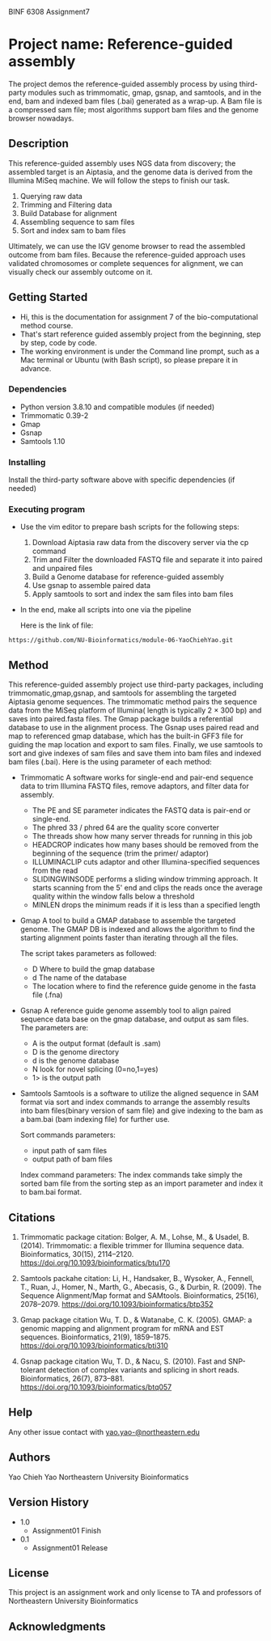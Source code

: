 
BINF 6308 Assignment7

# Project name: Reference-guided assembly
The project demos the reference-guided assembly process by 
using third-party modules such as trimmomatic, gmap,
gsnap, and samtools, and in the end, bam and indexed bam files
(.bai) generated as a wrap-up. A Bam file is a compressed sam
file; most algorithms support bam files and the genome browser
nowadays.  


## Description

This reference-guided assembly uses NGS data from discovery;
the assembled target is an Aiptasia, and the genome data is
derived from the Illumina MiSeq machine. We will follow the
steps to finish our task. 
1. Querying raw data
2. Trimming and Filtering data 
3. Build Database for alignment 
4. Assembling sequence to sam files
5. Sort and index sam to bam files


Ultimately, we can use the IGV genome browser to read the assembled
outcome from bam files. Because the reference-guided approach uses
validated chromosomes or complete sequences for alignment, we can
visually check our assembly outcome on it. 


## Getting Started

* Hi, this is the documentation for assignment 7 of the bio-computational
  method course.
* That's start reference guided assembly project from the beginning, step
  by step, code by code.
* The working environment is under the Command line prompt, such as a Mac
  terminal or Ubuntu (with Bash script), so please prepare it in advance.   


### Dependencies

* Python version 3.8.10 and compatible modules (if needed)
* Trimmomatic 0.39-2
* Gmap
* Gsnap
* Samtools 1.10


### Installing

Install the third-party software above with specific dependencies
(if needed)

### Executing program

* Use the vim editor to prepare bash scripts for the following steps:

  1. Download Aiptasia raw data from the discovery server via the cp command
  2. Trim and Filter the downloaded FASTQ file and separate it into paired and unpaired files
  3. Build a Genome database for reference-guided assembly 
  4. Use gsnap to assemble paired data
  5. Apply samtools to sort and index the sam files into bam files 

* In the end, make all scripts into one via the pipeline


  Here is the link of file: 
```
https://github.com/NU-Bioinformatics/module-06-YaoChiehYao.git
```

## Method

This reference-guided assembly project use third-party packages, including trimmomatic,gmap,gsnap,
and samtools for assembling the targeted Aiptasia genome sequences. The trimmomatic method pairs
the sequence data from the MiSeq platform of Illumina( length is typically 2 × 300 bp) and saves
into paired.fasta files. The Gmap package builds a referential database to use in the alignment
process. The Gsnap uses paired read and map to referenced gmap database, which has the built-in
GFF3 file for guiding the map location and export to sam files. Finally, we use samtools to sort
and give indexes of sam files and save them into bam files and indexed bam files (.bai).
Here is the using parameter of each method:

* Trimmomatic
  A software works for single-end and pair-end sequence data to trim Illumina FASTQ files, remove adaptors,
  and filter data for assembly.
  
  - The PE and SE parameter indicates the FASTQ data is pair-end or single-end. 
  - The phred 33 / phred 64 are the quality score converter 
  - The threads show how many server threads for running in this job
  - HEADCROP indicates how many bases should be removed from the beginning of the sequence (trim the primer/ adaptor)
  - ILLUMINACLIP cuts adaptor and other Illumina-specified sequences from the read
  - SLIDINGWINSODE performs a sliding window trimming approach. It starts scanning from the 5' end and clips the reads once the average quality within the window falls below a threshold
  - MINLEN drops the minimum reads if it is less than a specified length
   
* Gmap
  A tool to build a GMAP database to assemble the targeted genome. The GMAP DB is indexed and allows the algorithm to find the starting alignment points faster than iterating through all the files. 
  
  The script takes parameters as followed:
  - D Where to build the gmap database 
  - d The name of the database 
  - The location where to find the reference guide genome in the fasta file (.fna)

* Gsnap
  A reference guide genome assembly tool to align paired sequence data base on the
  gmap database, and output as sam files. The parameters are: 

  - A is the output format (default is .sam) 
  - D is the genome directory
  - d is the genome database
  - N look for novel splicing (0=no,1=yes)
  - 1> is the output path

* Samtools
  Samtools is a software to utilize the aligned sequence in SAM format via sort and index commands to arrange the assembly results into bam files(binary version of sam file) and give indexing to the bam as a bam.bai (bam indexing file) for further use.  

  Sort commands parameters: 
  - input path of sam files
  - output path of bam files 
  
  Index command parameters:
  The index commands take simply the sorted bam file from the sorting
  step as an import parameter and index it to bam.bai format.

   
   
## Citations

  1. Trimmomatic package citation:
  Bolger, A. M., Lohse, M., & Usadel, B. (2014). Trimmomatic: a flexible trimmer for Illumina sequence data. Bioinformatics, 30(15), 2114–2120. https://doi.org/10.1093/bioinformatics/btu170

  2. Samtools packahe citation:
  Li, H., Handsaker, B., Wysoker, A., Fennell, T., Ruan, J., Homer, N., Marth, G., Abecasis, G., & Durbin, R. (2009). The Sequence Alignment/Map format and SAMtools. Bioinformatics, 25(16), 2078–2079. https://doi.org/10.1093/bioinformatics/btp352

  3. Gmap package citation
  Wu, T. D., & Watanabe, C. K. (2005). GMAP: a genomic mapping and alignment program for mRNA and EST sequences. Bioinformatics, 21(9), 1859–1875. https://doi.org/10.1093/bioinformatics/bti310

  4. Gsnap package citation
  Wu, T. D., & Nacu, S. (2010). Fast and SNP-tolerant detection of complex variants and splicing in short reads. Bioinformatics, 26(7), 873–881. https://doi.org/10.1093/bioinformatics/btq057



## Help

Any other issue contact with yao.yao-@northeastern.edu


## Authors

Yao Chieh Yao
Northeastern University Bioinformatics


## Version History

* 1.0
    * Assignment01 Finish 
* 0.1
    * Assignment01 Release 


## License

This project is an assignment work and only license to TA and professors of Northeastern University Bioinformatics 


## Acknowledgments

